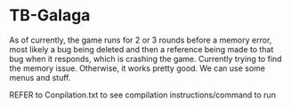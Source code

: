# TB-Galaga

As of currently, the game runs for 2 or 3 rounds before a memory error, most likely a bug being deleted and then a reference being made to that bug when it responds, which is crashing the game. Currently trying to find the memory issue. Otherwise, it works pretty good. We can use some menus and stuff. 

REFER to Conpilation.txt to see compilation instructions/command to run
